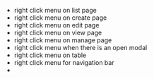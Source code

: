 - right click menu on list page
- right click menu on create page
- right click menu on edit page
- right click menu on view page
- right click menu on manage page
- right click menu when there is an open modal
- right click menu on table
- right click menu for navigation bar
- 
